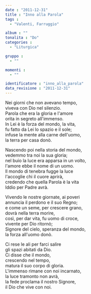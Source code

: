 ```yaml
---
date : "2011-12-31"
title : "Inno alla Parola"
tags : 
  - "Valenti, Farruggio"

album : ""
tonalita : "Do"
categories : 
  - "Liturgica"

gruppo : 
  - ""

momenti : 
  - ""

identificatore : "inno_alla_parola"
data_revisione : "2011-12-31"
---
```

  
  
Nei giorni che non avevano tempo,  
viveva con Dio nel silenzio.  
Parola che era la gloria e l'amore  
orita in segreto all'immenso.  
In Lei è la forza del mondo, la vita,  
fu fatto da Lei lo spazio e il sole;  
infuse la mente alla carne dell'uomo,  
la terra per casa donò.   
  
  
  
Nascendo poi nella storia del mondo,  
vedemmo tra noi la sua gloria;  
nel buio la luce era apparsa in un volto,  
l'amore ebbe il nome di un uomo.  
Il mondo di tenebra fugge la luce  
l'accoglie chi il cuore aprirà,  
credendo che quella Parola è la vita  
Iddio per Padre avrà.  
  
  
  
Vivendo le nostre giornate, ai poveri  
annuncia il perdono e il suo Regno;  
e come un seme, per crescere grano,  
dovrà nella terra morire,  
così, per dar vita, fu uomo di croce,  
vivente per Dio ritornò;  
Signore del cielo, speranza del mondo,  
la forza all'uomo donò.  
  
  
  
Ci rese le ali per farci salire  
gli spazi abitati da Dio.  
Ci disse che il mondo,  
crescendo nel tempo,  
matura il suo corpo di gloria.  
L'immenso rimane con noi incarnato,  
la luce tramonto non avrà,  
la fede proclama il nostro Signore,  
il Dio che vive con noi.  
  
  
  
